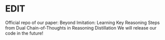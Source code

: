 # EDIT
Official repo of our paper: Beyond Imitation: Learning Key Reasoning Steps from Dual Chain-of-Thoughts in Reasoning Distillation
We will release our code in the future!
